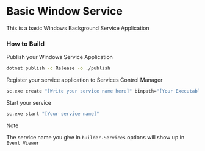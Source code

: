# Basic Window Service

This is a basic Windows Background Service Application

### How to Build

Publish your Windows Service Application

```bash
dotnet publish -c Release -o ./publish
```

Register your service application to Services Control Manager

```bash
sc.exe create "[Write your service name here]" binpath="[Your Executable's Path]" 
```

Start your service

```bash
sc.exe start "[Your service name]"
```

> [!Note]
> The service name you give in `builder.Services` options will show up in `Event Viewer`
